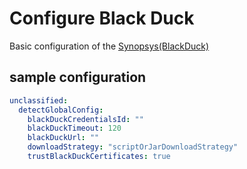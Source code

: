 # Configure Black Duck

Basic configuration of the [Synopsys(BlackDuck)](https://plugins.jenkins.io/blackduck-detect/)

## sample configuration

```yaml
unclassified:
  detectGlobalConfig:
    blackDuckCredentialsId: ""
    blackDuckTimeout: 120
    blackDuckUrl: ""
    downloadStrategy: "scriptOrJarDownloadStrategy"
    trustBlackDuckCertificates: true